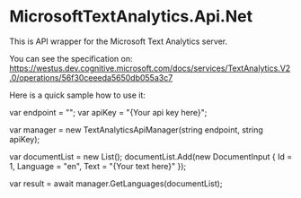 # MicrosoftTextAnalytics.Api.Net

This is API wrapper for the Microsoft Text Analytics server.

You can see the specification on: https://westus.dev.cognitive.microsoft.com/docs/services/TextAnalytics.V2.0/operations/56f30ceeeda5650db055a3c7

Here is a quick sample how to use it:

var endpoint = "";
var apiKey = "{Your api key here}";

var manager = new TextAnalyticsApiManager(string endpoint, string apiKey);

var documentList = new List<DocumentInput>();
documentList.Add(new DocumentInput {
   Id = 1,
   Language = "en",
   Text = "{Your text here}"
});

var result = await manager.GetLanguages(documentList);
